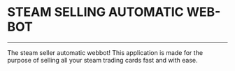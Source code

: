 # STEAM SELLING AUTOMATIC WEB-BOT
---
The steam seller automatic webbot! This application is made for the purpose of selling all your steam trading cards fast and with ease.
